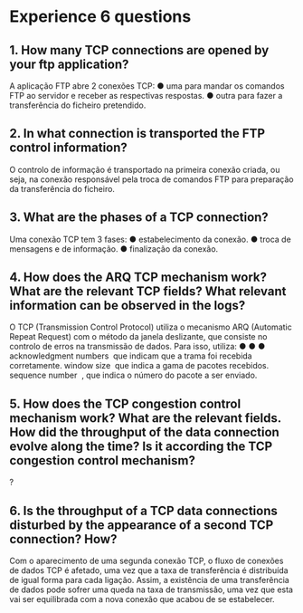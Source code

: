 # Experience 6 questions

## 1. How many TCP connections are opened by your ftp application?
A aplicação FTP abre 2 conexões TCP:
● uma para mandar os comandos FTP ao servidor e receber as respectivas respostas.
● outra para fazer a transferência do ficheiro pretendido.

## 2. In what connection is transported the FTP control information?
O controlo de informação é transportado na primeira conexão criada, ou seja, na
conexão responsável pela troca de comandos FTP para preparação da transferência do
ficheiro.

## 3. What are the phases of a TCP connection?
Uma conexão TCP tem 3 fases:
● estabelecimento da conexão.
● troca de mensagens e de informação.
● finalização da conexão.

## 4. How does the ARQ TCP mechanism work? What are the relevant TCP fields? What relevant information can be observed in the logs?
O TCP (Transmission Control Protocol) utiliza o mecanismo ARQ (Automatic Repeat
Request) com o método da janela deslizante, que consiste no controlo de erros na
transmissão de dados. Para isso, utiliza:
●
●
●
acknowledgment numbers ​ que indicam que a trama foi recebida corretamente.
window size ​ que indica a gama de pacotes recebidos.
sequence number ​ , que indica o número do pacote a ser enviado.

## 5. How does the TCP congestion control mechanism work? What are the relevant fields. How did the throughput of the data connection evolve along the time? Is it according the TCP congestion control mechanism?
?

## 6. Is the throughput of a TCP data connections disturbed by the appearance of a second TCP connection? How?
Com o aparecimento de uma segunda conexão TCP, o fluxo de conexões de dados
TCP é afetado, uma vez que a taxa de transferência é distribuída de igual forma para cada
ligação. Assim, a existência de uma transferência de dados pode sofrer uma queda na taxa
de transmissão, uma vez que esta vai ser equilibrada com a nova conexão que acabou de
se estabelecer.